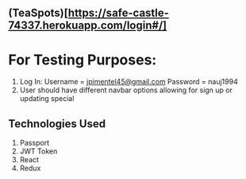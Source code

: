 ## (TeaSpots)[https://safe-castle-74337.herokuapp.com/login#/]
# For Testing Purposes:
1. Log In: Username = jpimentel45@gmail.com Password = nauj1994
2. User should have different navbar options allowing for sign up or updating special

## Technologies Used
1. Passport
2. JWT Token
3. React
4. Redux

